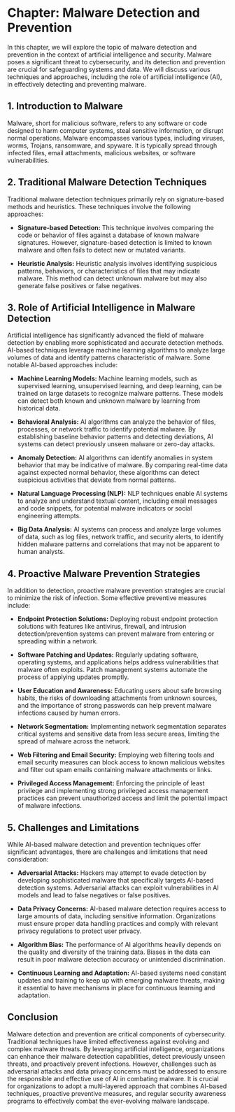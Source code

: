 Chapter: Malware Detection and Prevention
=========================================

In this chapter, we will explore the topic of malware detection and prevention in the context of artificial intelligence and security. Malware poses a significant threat to cybersecurity, and its detection and prevention are crucial for safeguarding systems and data. We will discuss various techniques and approaches, including the role of artificial intelligence (AI), in effectively detecting and preventing malware.

**1. Introduction to Malware**
------------------------------

Malware, short for malicious software, refers to any software or code designed to harm computer systems, steal sensitive information, or disrupt normal operations. Malware encompasses various types, including viruses, worms, Trojans, ransomware, and spyware. It is typically spread through infected files, email attachments, malicious websites, or software vulnerabilities.

**2. Traditional Malware Detection Techniques**
-----------------------------------------------

Traditional malware detection techniques primarily rely on signature-based methods and heuristics. These techniques involve the following approaches:

* **Signature-based Detection:** This technique involves comparing the code or behavior of files against a database of known malware signatures. However, signature-based detection is limited to known malware and often fails to detect new or mutated variants.

* **Heuristic Analysis:** Heuristic analysis involves identifying suspicious patterns, behaviors, or characteristics of files that may indicate malware. This method can detect unknown malware but may also generate false positives or false negatives.

**3. Role of Artificial Intelligence in Malware Detection**
-----------------------------------------------------------

Artificial intelligence has significantly advanced the field of malware detection by enabling more sophisticated and accurate detection methods. AI-based techniques leverage machine learning algorithms to analyze large volumes of data and identify patterns characteristic of malware. Some notable AI-based approaches include:

* **Machine Learning Models:** Machine learning models, such as supervised learning, unsupervised learning, and deep learning, can be trained on large datasets to recognize malware patterns. These models can detect both known and unknown malware by learning from historical data.

* **Behavioral Analysis:** AI algorithms can analyze the behavior of files, processes, or network traffic to identify potential malware. By establishing baseline behavior patterns and detecting deviations, AI systems can detect previously unseen malware or zero-day attacks.

* **Anomaly Detection:** AI algorithms can identify anomalies in system behavior that may be indicative of malware. By comparing real-time data against expected normal behavior, these algorithms can detect suspicious activities that deviate from normal patterns.

* **Natural Language Processing (NLP):** NLP techniques enable AI systems to analyze and understand textual content, including email messages and code snippets, for potential malware indicators or social engineering attempts.

* **Big Data Analysis:** AI systems can process and analyze large volumes of data, such as log files, network traffic, and security alerts, to identify hidden malware patterns and correlations that may not be apparent to human analysts.

**4. Proactive Malware Prevention Strategies**
----------------------------------------------

In addition to detection, proactive malware prevention strategies are crucial to minimize the risk of infection. Some effective preventive measures include:

* **Endpoint Protection Solutions:** Deploying robust endpoint protection solutions with features like antivirus, firewall, and intrusion detection/prevention systems can prevent malware from entering or spreading within a network.

* **Software Patching and Updates:** Regularly updating software, operating systems, and applications helps address vulnerabilities that malware often exploits. Patch management systems automate the process of applying updates promptly.

* **User Education and Awareness:** Educating users about safe browsing habits, the risks of downloading attachments from unknown sources, and the importance of strong passwords can help prevent malware infections caused by human errors.

* **Network Segmentation:** Implementing network segmentation separates critical systems and sensitive data from less secure areas, limiting the spread of malware across the network.

* **Web Filtering and Email Security:** Employing web filtering tools and email security measures can block access to known malicious websites and filter out spam emails containing malware attachments or links.

* **Privileged Access Management:** Enforcing the principle of least privilege and implementing strong privileged access management practices can prevent unauthorized access and limit the potential impact of malware infections.

**5. Challenges and Limitations**
---------------------------------

While AI-based malware detection and prevention techniques offer significant advantages, there are challenges and limitations that need consideration:

* **Adversarial Attacks:** Hackers may attempt to evade detection by developing sophisticated malware that specifically targets AI-based detection systems. Adversarial attacks can exploit vulnerabilities in AI models and lead to false negatives or false positives.

* **Data Privacy Concerns:** AI-based malware detection requires access to large amounts of data, including sensitive information. Organizations must ensure proper data handling practices and comply with relevant privacy regulations to protect user privacy.

* **Algorithm Bias:** The performance of AI algorithms heavily depends on the quality and diversity of the training data. Biases in the data can result in poor malware detection accuracy or unintended discrimination.

* **Continuous Learning and Adaptation:** AI-based systems need constant updates and training to keep up with emerging malware threats, making it essential to have mechanisms in place for continuous learning and adaptation.

**Conclusion**
--------------

Malware detection and prevention are critical components of cybersecurity. Traditional techniques have limited effectiveness against evolving and complex malware threats. By leveraging artificial intelligence, organizations can enhance their malware detection capabilities, detect previously unseen threats, and proactively prevent infections. However, challenges such as adversarial attacks and data privacy concerns must be addressed to ensure the responsible and effective use of AI in combating malware. It is crucial for organizations to adopt a multi-layered approach that combines AI-based techniques, proactive preventive measures, and regular security awareness programs to effectively combat the ever-evolving malware landscape.
